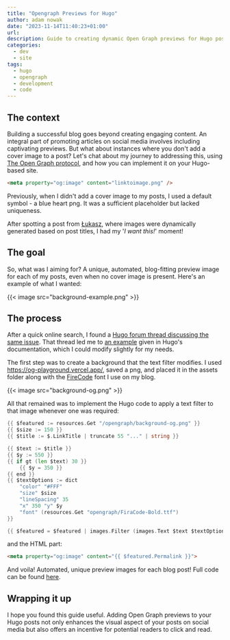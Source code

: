 ```yaml
---
title: "Opengraph Previews for Hugo"
author: adam nowak
date: "2023-11-14T11:40:23+01:00"
url:
description: Guide to creating dynamic Open Graph previews for Hugo posts -- a unique blog-fitting preview for every post, even without a cover image. Turns out, it's simpler than you'd think!
categories:
  - dev
  - site
tags:
  - hugo
  - opengraph
  - development
  - code
---
```


## The context

Building a successful blog goes beyond creating engaging content. An integral part of promoting articles on social media involves including captivating previews. But what about instances where you don't add a cover image to a post? Let's chat about my journey to addressing this, using [The Open Graph protocol][1], and how you can implement it on your Hugo-based site.

```html
<meta property="og:image" content="linktoimage.png" />
```

Previously, when I didn't add a cover image to my posts, I used a default symbol - a blue heart png. It was a sufficient placeholder but lacked uniqueness.

After spotting a post from [Łukasz][2], where images were dynamically generated based on post titles, I had my '*I want this!*' moment!

## The goal

So, what was I aiming for? A unique, automated, blog-fitting preview image for each of my posts, even when no cover image is present. Here's an example of what I wanted:

{{< image src="background-example.png" >}}

## The process

After a quick online search, I found a [Hugo forum thread discussing the same issue][3]. That thread led me to [an example][4] given in Hugo's documentation, which I could modify slightly for my needs.

The first step was to create a background that the text filter modifies. I used <https://og-playground.vercel.app/>, saved a png, and placed it in the assets folder along with the [FireCode][5] font I use on my blog.

{{< image src="background-og.png" >}}

All that remained was to implement the Hugo code to apply a text filter to that image whenever one was required:

  ```go
  {{ $featured := resources.Get "/opengraph/background-og.png" }}
  {{ $size := 150 }}
  {{ $title := $.LinkTitle | truncate 55 "..." | string }}

  {{ $text := $title }}
  {{ $y := 550 }}
  {{ if gt (len $text) 30 }}
      {{ $y = 350 }}
  {{ end }}
  {{ $textOptions := dict 
      "color" "#FFF"
      "size" $size
      "lineSpacing" 35
      "x" 350 "y" $y
      "font" (resources.Get "opengraph/FiraCode-Bold.ttf")
  }}

  {{ $featured = $featured | images.Filter (images.Text $text $textOptions) }}
  ```

and the HTML part:

  ```html
  <meta property="og:image" content="{{ $featured.Permalink }}">
  ```

And voila! Automated, unique preview images for each blog post! Full code can be found [here][6].

## Wrapping it up

I hope you found this guide useful. Adding Open Graph previews to your Hugo posts not only enhances the visual aspect of your posts on social media but also offers an incentive for potential readers to click and read.

[1]: https://ogp.me/
[2]: https://hachyderm.io/@lukem
[3]: https://discourse.gohugo.io/t/postprocess-custom-output-formats/40404/2
[4]: https://github.com/gohugoio/gohugoioTheme/blob/master/layouts/partials/opengraph/get-featured-image.html
[5]: https://github.com/tonsky/FiraCode
[6]: https://github.com/lubieniebieski/lubieniebieski.github.com/blob/master/layouts/partials/head.html#L61-L87
